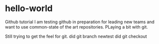 # hello-world
Github tutorial
I am testing github in preparation for leading new teams and want to use common-state of the art repositories.
PLaying a bit with git.

Still trying to get the feel for git.
did git branch newtest
did git checkout

